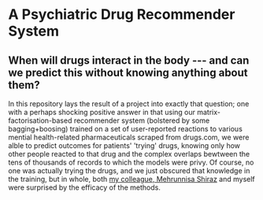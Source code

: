 # A Psychiatric Drug Recommender System
## When will drugs interact in the body --- and can we predict this without knowing anything about them?

In this repository lays the result of a project into exactly that question; one with a perhaps shocking positive answer in that using our matrix-factorisation-based recommender system (bolstered by some bagging+boosing) trained on a set of user-reported reactions to various mential health-related pharmaceuticals scraped from drugs.com, we were alble to predict outcomes for patients' 'trying' drugs, knowing only how other people reacted to that drug and the complex overlaps bewtween the tens of thousands of records to which the models were privy. Of course, no one was actually trying the drugs, and we just obscured that knowledge in the training, but in whole, both [my colleague, Mehrunnisa Shiraz](https://ca.linkedin.com/in/mehrunnisa-shiraz-b203101a4) and myself were surprised by the efficacy of the methods.
